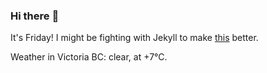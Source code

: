 ### Hi there :wave:

It's Friday! I might be fighting with Jekyll to make [this](https://swissclubtoronto.ca) better.

Weather in Victoria BC: clear, at +7°C.
